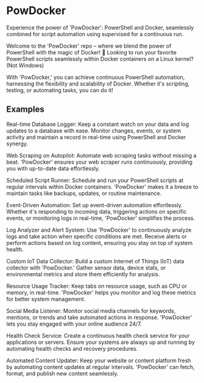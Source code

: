 # PowDocker
Experience the power of 'PowDocker': PowerShell and Docker, seamlessly combined for script automation using supervised for a continuous run.

Welcome to the 'PowDocker' repo – where we blend the power of PowerShell with the magic of Docker! 🚀
Looking to run your favorite PowerShell scripts seamlessly within Docker containers on a Linux kernel? (Not Windows)

With 'PowDocker,' you can achieve continuous PowerShell automation, harnessing the flexibility and scalability of Docker. Whether it's scripting, testing, or automating tasks, you can do it!

## Examples
Real-time Database Logger:
Keep a constant watch on your data and log updates to a database with ease. Monitor changes, events, or system activity and maintain a record in real-time using PowerShell and Docker synergy.

Web Scraping on Autopilot:
Automate web scraping tasks without missing a beat. 'PowDocker' ensures your web scraper runs continuously, providing you with up-to-date data effortlessly.

Scheduled Script Runner:
Schedule and run your PowerShell scripts at regular intervals within Docker containers. 'PowDocker' makes it a breeze to maintain tasks like backups, updates, or routine maintenance.

Event-Driven Automation:
Set up event-driven automation effortlessly. Whether it's responding to incoming data, triggering actions on specific events, or monitoring logs in real-time, 'PowDocker' simplifies the process.

Log Analyzer and Alert System:
Use 'PowDocker' to continuously analyze logs and take action when specific conditions are met. Receive alerts or perform actions based on log content, ensuring you stay on top of system health.

Custom IoT Data Collector:
Build a custom Internet of Things (IoT) data collector with 'PowDocker.' Gather sensor data, device stats, or environmental metrics and store them efficiently for analysis.

Resource Usage Tracker:
Keep tabs on resource usage, such as CPU or memory, in real-time. 'PowDocker' helps you monitor and log these metrics for better system management.

Social Media Listener:
Monitor social media channels for keywords, mentions, or trends and take automated actions in response. 'PowDocker' lets you stay engaged with your online audience 24/7.

Health Check Service:
Create a continuous health check service for your applications or servers. Ensure your systems are always up and running by automating health checks and recovery procedures.

Automated Content Updater:
Keep your website or content platform fresh by automating content updates at regular intervals. 'PowDocker' can fetch, format, and publish new content seamlessly.
